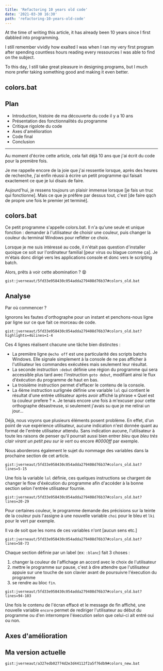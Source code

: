 ```yaml
---
title: 'Refactoring 10 years old code'
date: '2021-03-30 16:30'
path: 'refactoring-10-years-old-code'
---
```


At the time of writing this article, it has already been 10 years since I first dabbled into programming.

I still remember vividly how exalted I was when I ran my very first program after spending countless hours reading every ressources I was able to find on the subject.

To this day, I still take great pleasure in designing programs, but I much more prefer taking something good and making it even better.

## colors.bat

## Plan

- Introduction, histoire de ma découverte du code il y a 10 ans
- Présentation des fonctionnalités du programme
- Critique rigolote du code
- Axes d'amélioration
- Code final
- Conclusion

---

Au moment d'écrire cette article, cela fait déjà 10 ans que j'ai écrit du code pour la première fois.

Je me rappelle encore de la joie que j'ai ressentie lorsque, après des heures de recherche, j'ai enfin réussi à écrire un petit programme qui faisait exactement ce que je lui disais de faire.

Aujourd'hui, je ressens toujours un plaisir immense lorsque [je fais un truc qui fonctionne]. Mais ce que je préfère par dessus tout, c'est [de faire qqch de propre une fois le premier jet terminé].

## colors.bat

Ce petit programme s'appelle colors.bat. Il n'a qu'une seule et unique fonction : demander à l'utilisateur de choisir une couleur, puis changer la couleur du terminal Windows pour refléter ce choix.

Lorsque je me suis intéressé au code, il n'était pas question d'installer quoique ce soit sur l'ordinateur familial [peur virus ou blague comme ça]. Je m'étais donc dirigé vers les applications console et donc vers le scripting batch.

Alors, prêts à voir cette abomination ? 😧

`gist:jverneaut/5fd33e958430c054adda279408d76b37#colors_old.bat`

## Analyse

Par où commencer ?

Ignorons les fautes d'orthographe pour un instant et penchons-nous ligne par ligne sur ce que fait ce morceau de code.

`gist:jverneaut/5fd33e958430c054adda279408d76b37#colors_old.bat?highlights=4&lines=1-4`

Ces 4 lignes réalisent chacune une tâche bien distinctes :

- La première ligne `@echo off` est une particularité des scripts batchs Windows. Elle signale simplement à la console de ne pas afficher à l'utilisateur les commandes exécutées mais seulement leur résultat.
- La seconde instruction `:debut` définie une région du programme qui sera accessible plus tard avec l'instruction `goto debut`, modifiant ainsi le flux d'éxécution du programme de haut en bas.
- La troisième instruction permet d'effacer le contenu de la console.
- La 4ème instruction surlignée définie une variable `lol` qui contient le résultat d'une entrée utilisateur après avoir affiché la phrase « Quel est ta couleur prefere ? ». Je tenais encore une fois à m'excuser pour cette orthographe désastreuse, si seulement j'avais su que je me relirai un jour...

Déjà, nous voyons que plusieurs éléments posent problème. En effet, d'un point de vue expérience utilisateur, aucune indication n'est donnée quant au format de l'entrée utilisateur attendu. Sans indication aucune, l'utilisateur à toute les raisons de penser qu'il pourrait aussi bien entrer _bleu_ que _bleu très clair virant un petit peu sur le vert_ ou encore _#0000ff_ par exemple.

Nous aborderons également le sujet du nommage des variables dans la prochaine section de cet article.

`gist:jverneaut/5fd33e958430c054adda279408d76b37#colors_old.bat?lines=5-15`

Une fois la variable `lol` définie, ces quelques instructions se chargent de changer le flow d'éxécution du programme afin d'accéder à la bonne section selon l'entrée utilisateur fournie.

`gist:jverneaut/5fd33e958430c054adda279408d76b37#colors_old.bat?lines=20-29`

Pour certaines couleur, le programme demande des précisions sur la teinte de la couleur puis l'assigne à une nouvelle variable `choi` pour le bleu et `lki` pour le vert par exemple.

Il va de soit que les noms de ces variables n'ont [aucun sens etc.]

`gist:jverneaut/5fd33e958430c054adda279408d76b37#colors_old.bat?lines=58-73`

Chaque section définie par un label (ex: `:blanc`) fait 3 choses :

1. changer la couleur de l'affichage an accord avec le choix de l'utilisateur
2. mettre le programme sur pause, c'est à dire attendre que l'utilisateur appuie sur une touche de son clavier avant de poursuivre l'éxecution du programme
3. se rendre au bloc `fin`.

`gist:jverneaut/5fd33e958430c054adda279408d76b37#colors_old.bat?lines=94-103`

Une fois le contenu de l'écran effacé et le message de fin affiché, une nouvelle variable `encore` permet de rediriger l'utilisateur au début du programme ou d'en interrompre l'éxecution selon que celui-ci ait entré oui ou non.

## Axes d'amélioration

## Ma version actuelle

`gist:jverneaut/a327edb02774d2e3d44112f2a5f76db9#colors_new.bat`
